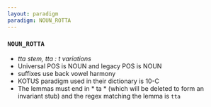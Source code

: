 ```yaml
---
layout: paradigm
paradigm: NOUN_ROTTA
---
```

### ` NOUN_ROTTA `

* _tta stem, tta : t variations_
* Universal POS is NOUN and legacy POS is NOUN
* suffixes use back vowel harmony
* KOTUS paradigm used in their dictionary is 10-C
* The lemmas must end in * ta * (which will be deleted to form an invariant stub) and the regex matching the lemma is ` tta `
